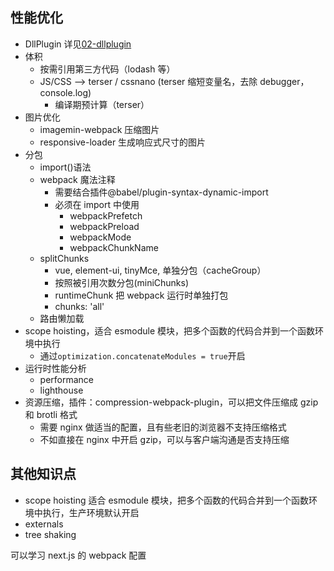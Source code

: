 ## 性能优化

- DllPlugin 详见[02-dllplugin](./02-dllplugin.md)
- 体积
  - 按需引用第三方代码（lodash 等）
  - JS/CSS --> terser / cssnano (terser 缩短变量名，去除 debugger，console.log)
    - 编译期预计算（terser）
- 图片优化
  - imagemin-webpack 压缩图片
  - responsive-loader 生成响应式尺寸的图片
- 分包
  - import()语法
  - webpack 魔法注释
    - 需要结合插件@babel/plugin-syntax-dynamic-import
    - 必须在 import 中使用
      - webpackPrefetch
      - webpackPreload
      - webpackMode
      - webpackChunkName
  - splitChunks
    - vue, element-ui, tinyMce, 单独分包（cacheGroup）
    - 按照被引用次数分包(miniChunks)
    - runtimeChunk 把 webpack 运行时单独打包
    - chunks: 'all' <!-- 表示对所有类型的模块进行拆分，包括同步和异步模块-->
  - 路由懒加载
- scope hoisting，适合 esmodule 模块，把多个函数的代码合并到一个函数环境中执行
  - 通过`optimization.concatenateModules = true`开启
- 运行时性能分析
  - performance
  - lighthouse
- 资源压缩，插件：compression-webpack-plugin，可以把文件压缩成 gzip 和 brotli 格式
  - 需要 nginx 做适当的配置，且有些老旧的浏览器不支持压缩格式
  - 不如直接在 nginx 中开启 gzip，可以与客户端沟通是否支持压缩

## 其他知识点

- scope hoisting 适合 esmodule 模块，把多个函数的代码合并到一个函数环境中执行，生产环境默认开启
- externals
- tree shaking

可以学习 next.js 的 webpack 配置
